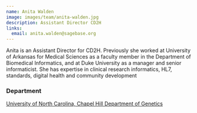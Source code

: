```yaml
---
name: Anita Walden
image: images/team/anita-walden.jpg
description: Assistant Director CD2H
links:
  email: anita.walden@sagebase.org
---
```


Anita is an Assistant Director for CD2H.
Previously she worked at University of Arkansas for Medical Sciences as a faculty member in the Department of Biomedical Informatics, and at Duke University as a manager and senior informaticist.
She has expertise in clinical research informatics, HL7, standards, digital health and community development

### Department

[University of North Carolina, Chapel Hill Department of Genetics](https://www.med.unc.edu/genetics)
